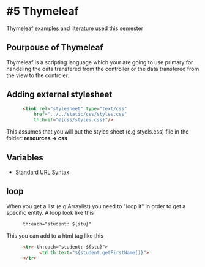 # #5 Thymeleaf
Thymeleaf examples and literature used this semester

## Pourpouse of Thymeleaf
Thymeleaf is a scripting language which your are going to use primary for handeling the data transfered from the controller or the data transfered from the view to the controler. 


## Adding external stylesheet

````html    
      <link rel="stylesheet" type="text/css"
          href="../../static/css/styles.css"
          th:href="@{css/styles.css}"/>
````   
This assumes that you will put the styles sheet (e.g styels.css) file in the folder:  **resources -> css**


## Variables
   



* [Standard URL Syntax](http://www.thymeleaf.org/doc/articles/standardurlsyntax.html)


## loop
When you get a list (e.g Arraylist) you need to "loop it" in order to get a specific entity. A loop  look like this
````html
      th:each="student: ${stu}"
````    
This you can add to a html tag like this

````html
      <tr> th:each="student: ${stu}">
            <td th:text="${student.getFirstName()}">
      </tr>
````   

